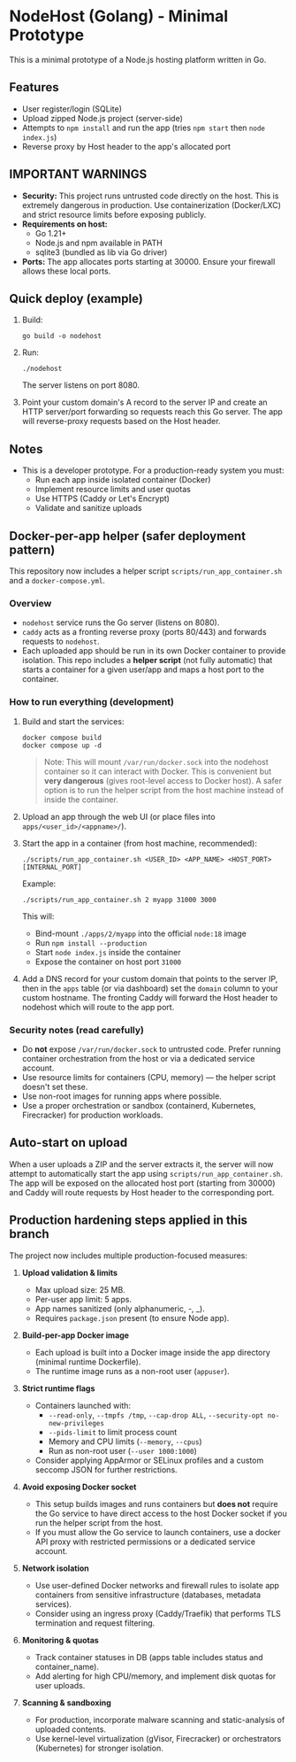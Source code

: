 # NodeHost (Golang) - Minimal Prototype

This is a minimal prototype of a Node.js hosting platform written in Go.

## Features
- User register/login (SQLite)
- Upload zipped Node.js project (server-side)
- Attempts to `npm install` and run the app (tries `npm start` then `node index.js`)
- Reverse proxy by Host header to the app's allocated port

## IMPORTANT WARNINGS
- **Security:** This project runs untrusted code directly on the host. This is extremely dangerous in production.
  Use containerization (Docker/LXC) and strict resource limits before exposing publicly.
- **Requirements on host:**
  - Go 1.21+
  - Node.js and npm available in PATH
  - sqlite3 (bundled as lib via Go driver)
- **Ports:** The app allocates ports starting at 30000. Ensure your firewall allows these local ports.

## Quick deploy (example)
1. Build:
   ```
   go build -o nodehost
   ```
2. Run:
   ```
   ./nodehost
   ```
   The server listens on port 8080.

3. Point your custom domain's A record to the server IP and create an HTTP server/port forwarding so requests reach this Go server.
   The app will reverse-proxy requests based on the Host header.

## Notes
- This is a developer prototype. For a production-ready system you must:
  - Run each app inside isolated container (Docker)
  - Implement resource limits and user quotas
  - Use HTTPS (Caddy or Let's Encrypt)
  - Validate and sanitize uploads

## Docker-per-app helper (safer deployment pattern)

This repository now includes a helper script `scripts/run_app_container.sh` and a `docker-compose.yml`.

### Overview
- `nodehost` service runs the Go server (listens on 8080).
- `caddy` acts as a fronting reverse proxy (ports 80/443) and forwards requests to `nodehost`.
- Each uploaded app should be run in its own Docker container to provide isolation. This repo includes a **helper script** (not fully automatic) that starts a container for a given user/app and maps a host port to the container.

### How to run everything (development)
1. Build and start the services:
   ```
   docker compose build
   docker compose up -d
   ```
   > Note: This will mount `/var/run/docker.sock` into the nodehost container so it can interact with Docker. This is convenient but **very dangerous** (gives root-level access to Docker host). A safer option is to run the helper script from the host machine instead of inside the container.

2. Upload an app through the web UI (or place files into `apps/<user_id>/<appname>/`).

3. Start the app in a container (from host machine, recommended):
   ```
   ./scripts/run_app_container.sh <USER_ID> <APP_NAME> <HOST_PORT> [INTERNAL_PORT]
   ```
   Example:
   ```
   ./scripts/run_app_container.sh 2 myapp 31000 3000
   ```
   This will:
   - Bind-mount `./apps/2/myapp` into the official `node:18` image
   - Run `npm install --production`
   - Start `node index.js` inside the container
   - Expose the container on host port `31000`

4. Add a DNS record for your custom domain that points to the server IP, then in the `apps` table (or via dashboard) set the `domain` column to your custom hostname. The fronting Caddy will forward the Host header to nodehost which will route to the app port.

### Security notes (read carefully)
- Do **not** expose `/var/run/docker.sock` to untrusted code. Prefer running container orchestration from the host or via a dedicated service account.
- Use resource limits for containers (CPU, memory) — the helper script doesn't set these.
- Use non-root images for running apps where possible.
- Use a proper orchestration or sandbox (containerd, Kubernetes, Firecracker) for production workloads.


## Auto-start on upload

When a user uploads a ZIP and the server extracts it, the server will now
attempt to automatically start the app using `scripts/run_app_container.sh`.
The app will be exposed on the allocated host port (starting from 30000) and
Caddy will route requests by Host header to the corresponding port.



## Production hardening steps applied in this branch

The project now includes multiple production-focused measures:

1. **Upload validation & limits**
   - Max upload size: 25 MB.
   - Per-user app limit: 5 apps.
   - App names sanitized (only alphanumeric, -, _).
   - Requires `package.json` present (to ensure Node app).

2. **Build-per-app Docker image**
   - Each upload is built into a Docker image inside the app directory (minimal runtime Dockerfile).
   - The runtime image runs as a non-root user (`appuser`).

3. **Strict runtime flags**
   - Containers launched with:
     - `--read-only`, `--tmpfs /tmp`, `--cap-drop ALL`, `--security-opt no-new-privileges`
     - `--pids-limit` to limit process count
     - Memory and CPU limits (`--memory`, `--cpus`)
     - Run as non-root user (`--user 1000:1000`)
   - Consider applying AppArmor or SELinux profiles and a custom seccomp JSON for further restrictions.

4. **Avoid exposing Docker socket**
   - This setup builds images and runs containers but **does not** require the Go service to have direct access to the host Docker socket if you run the helper script from the host.
   - If you must allow the Go service to launch containers, use a docker API proxy with restricted permissions or a dedicated service account.

5. **Network isolation**
   - Use user-defined Docker networks and firewall rules to isolate app containers from sensitive infrastructure (databases, metadata services).
   - Consider using an ingress proxy (Caddy/Traefik) that performs TLS termination and request filtering.

6. **Monitoring & quotas**
   - Track container statuses in DB (apps table includes status and container_name).
   - Add alerting for high CPU/memory, and implement disk quotas for user uploads.

7. **Scanning & sandboxing**
   - For production, incorporate malware scanning and static-analysis of uploaded contents.
   - Use kernel-level virtualization (gVisor, Firecracker) or orchestrators (Kubernetes) for stronger isolation.

